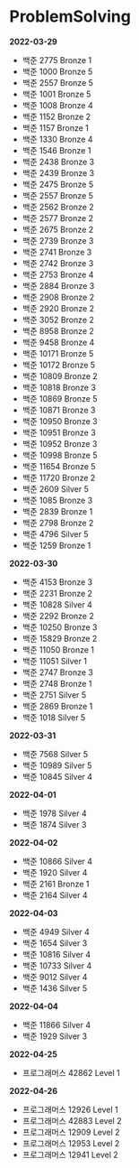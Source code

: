 # ProblemSolving

<b>2022-03-29</b>

- 백준 2775 Bronze 1
- 백준 1000 Bronze 5
- 백준 2557 Bronze 5
- 백준 1001 Bronze 5
- 백준 1008 Bronze 4
- 백준 1152 Bronze 2
- 백준 1157 Bronze 1
- 백준 1330 Bronze 4
- 백준 1546 Bronze 1
- 백준 2438 Bronze 3
- 백준 2439 Bronze 3
- 백준 2475 Bronze 5
- 백준 2557 Bronze 5
- 백준 2562 Bronze 2
- 백준 2577 Bronze 2
- 백준 2675 Bronze 2
- 백준 2739 Bronze 3
- 백준 2741 Bronze 3
- 백준 2742 Bronze 3
- 백준 2753 Bronze 4
- 백준 2884 Bronze 3
- 백준 2908 Bronze 2
- 백준 2920 Bronze 2
- 백준 3052 Bronze 2
- 백준 8958 Bronze 2
- 백준 9458 Bronze 4
- 백준 10171 Bronze 5
- 백준 10172 Bronze 5
- 백준 10809 Bronze 2
- 백준 10818 Bronze 3
- 백준 10869 Bronze 5
- 백준 10871 Bronze 3
- 백준 10950 Bronze 3
- 백준 10951 Bronze 3
- 백준 10952 Bronze 3
- 백준 10998 Bronze 5
- 백준 11654 Bronze 5
- 백준 11720 Bronze 2
- 백준 2609 Silver 5
- 백준 1085 Bronze 3
- 백준 2839 Bronze 1
- 백준 2798 Bronze 2
- 백준 4796 Silver 5
- 백준 1259 Bronze 1

<b>2022-03-30</b>

- 백준 4153 Bronze 3
- 백준 2231 Bronze 2
- 백준 10828 Silver 4
- 백준 2292 Bronze 2
- 백준 10250 Bronze 3
- 백준 15829 Bronze 2
- 백준 11050 Bronze 1
- 백준 11051 Silver 1
- 백준 2747 Bronze 3
- 백준 2748 Bronze 1
- 백준 2751 Silver 5
- 백준 2869 Bronze 1
- 백준 1018 Silver 5

<b>2022-03-31</b>

- 백준 7568 Silver 5
- 백준 10989 Silver 5
- 백준 10845 Silver 4

<b>2022-04-01</b>

- 백준 1978 Silver 4
- 백준 1874 Silver 3

<b>2022-04-02</b>

- 백준 10866 Silver 4
- 백준 1920 Silver 4
- 백준 2161 Bronze 1
- 백준 2164 Silver 4

<b>2022-04-03</b>

- 백준 4949 Silver 4
- 백준 1654 Silver 3
- 백준 10816 Silver 4
- 백준 10733 Silver 4
- 백준 9012 Silver 4
- 백준 1436 Silver 5

<b>2022-04-04</b>

- 백준 11866 Silver 4
- 백준 1929 Silver 3

<b>2022-04-25</b>

- 프로그래머스 42862 Level 1

<b>2022-04-26</b>

- 프로그래머스 12926 Level 1
- 프로그래머스 42883 Level 2
- 프로그래머스 12909 Level 2
- 프로그래머스 12953 Level 2
- 프로그래머스 12941 Level 2